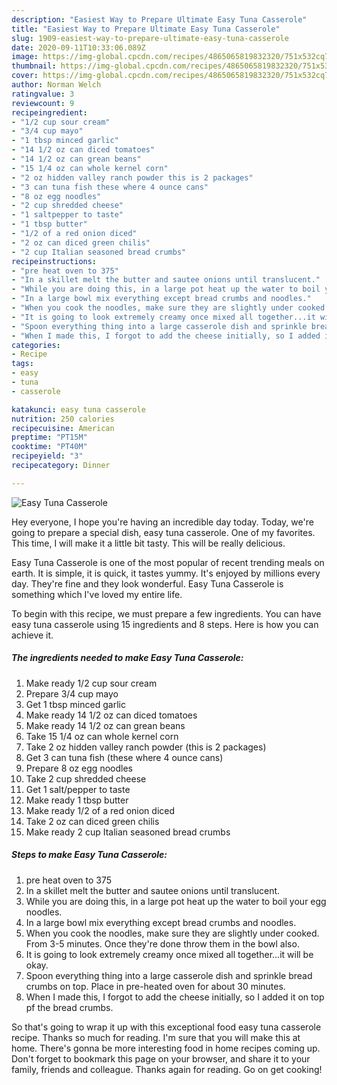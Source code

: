 ```yaml
---
description: "Easiest Way to Prepare Ultimate Easy Tuna Casserole"
title: "Easiest Way to Prepare Ultimate Easy Tuna Casserole"
slug: 1909-easiest-way-to-prepare-ultimate-easy-tuna-casserole
date: 2020-09-11T10:33:06.089Z
image: https://img-global.cpcdn.com/recipes/4865065819832320/751x532cq70/easy-tuna-casserole-recipe-main-photo.jpg
thumbnail: https://img-global.cpcdn.com/recipes/4865065819832320/751x532cq70/easy-tuna-casserole-recipe-main-photo.jpg
cover: https://img-global.cpcdn.com/recipes/4865065819832320/751x532cq70/easy-tuna-casserole-recipe-main-photo.jpg
author: Norman Welch
ratingvalue: 3
reviewcount: 9
recipeingredient:
- "1/2 cup sour cream"
- "3/4 cup mayo"
- "1 tbsp minced garlic"
- "14 1/2 oz can diced tomatoes"
- "14 1/2 oz can grean beans"
- "15 1/4 oz can whole kernel corn"
- "2 oz hidden valley ranch powder this is 2 packages"
- "3 can tuna fish these where 4 ounce cans"
- "8 oz egg noodles"
- "2 cup shredded cheese"
- "1 saltpepper to taste"
- "1 tbsp butter"
- "1/2 of a red onion diced"
- "2 oz can diced green chilis"
- "2 cup Italian seasoned bread crumbs"
recipeinstructions:
- "pre heat oven to 375"
- "In a skillet melt the butter and sautee onions until translucent."
- "While you are doing this, in a large pot heat up the water to boil your egg noodles."
- "In a large bowl mix everything except bread crumbs and noodles."
- "When you cook the noodles, make sure they are slightly under cooked. From 3-5 minutes. Once they&#39;re done throw them in the bowl also."
- "It is going to look extremely creamy once mixed all together...it will be okay."
- "Spoon everything thing into a large casserole dish and sprinkle bread crumbs on top. Place in pre-heated oven for about 30 minutes."
- "When I made this, I forgot to add the cheese initially, so I added it on top pf the bread crumbs."
categories:
- Recipe
tags:
- easy
- tuna
- casserole

katakunci: easy tuna casserole 
nutrition: 250 calories
recipecuisine: American
preptime: "PT15M"
cooktime: "PT40M"
recipeyield: "3"
recipecategory: Dinner

---
```



![Easy Tuna Casserole](https://img-global.cpcdn.com/recipes/4865065819832320/751x532cq70/easy-tuna-casserole-recipe-main-photo.jpg)

Hey everyone, I hope you're having an incredible day today. Today, we're going to prepare a special dish, easy tuna casserole. One of my favorites. This time, I will make it a little bit tasty. This will be really delicious.



Easy Tuna Casserole is one of the most popular of recent trending meals on earth. It is simple, it is quick, it tastes yummy. It's enjoyed by millions every day. They're fine and they look wonderful. Easy Tuna Casserole is something which I've loved my entire life.


To begin with this recipe, we must prepare a few ingredients. You can have easy tuna casserole using 15 ingredients and 8 steps. Here is how you can achieve it.

<!--inarticleads1-->

##### The ingredients needed to make Easy Tuna Casserole:

1. Make ready 1/2 cup sour cream
1. Prepare 3/4 cup mayo
1. Get 1 tbsp minced garlic
1. Make ready 14 1/2 oz can diced tomatoes
1. Make ready 14 1/2 oz can grean beans
1. Take 15 1/4 oz can whole kernel corn
1. Take 2 oz hidden valley ranch powder (this is 2 packages)
1. Get 3 can tuna fish (these where 4 ounce cans)
1. Prepare 8 oz egg noodles
1. Take 2 cup shredded cheese
1. Get 1 salt/pepper to taste
1. Make ready 1 tbsp butter
1. Make ready 1/2 of a red onion diced
1. Take 2 oz can diced green chilis
1. Make ready 2 cup Italian seasoned bread crumbs




<!--inarticleads2-->

##### Steps to make Easy Tuna Casserole:

1. pre heat oven to 375
1. In a skillet melt the butter and sautee onions until translucent.
1. While you are doing this, in a large pot heat up the water to boil your egg noodles.
1. In a large bowl mix everything except bread crumbs and noodles.
1. When you cook the noodles, make sure they are slightly under cooked. From 3-5 minutes. Once they&#39;re done throw them in the bowl also.
1. It is going to look extremely creamy once mixed all together...it will be okay.
1. Spoon everything thing into a large casserole dish and sprinkle bread crumbs on top. Place in pre-heated oven for about 30 minutes.
1. When I made this, I forgot to add the cheese initially, so I added it on top pf the bread crumbs.




So that's going to wrap it up with this exceptional food easy tuna casserole recipe. Thanks so much for reading. I'm sure that you will make this at home. There's gonna be more interesting food in home recipes coming up. Don't forget to bookmark this page on your browser, and share it to your family, friends and colleague. Thanks again for reading. Go on get cooking!
